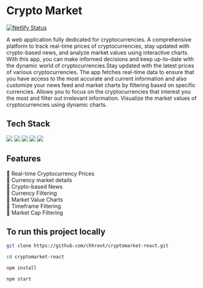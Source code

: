 # Crypto Market <br/>
[![Netlify Status](https://api.netlify.com/api/v1/badges/6200c65f-7300-4690-8413-5e188305fa51/deploy-status)](https://app.netlify.com/sites/cryptomarkt/deploys)

A web application fully dedicated for cryptocurrencies. A comprehensive platform to track real-time prices of cryptocurrencies, stay updated with crypto-based news, and analyze market values using interactive charts. With this app, you can make informed decisions and keep up-to-date with the dynamic world of cryptocurrencies.Stay updated with the latest prices of various cryptocurrencies. The app fetches real-time data to ensure that you have access to the most accurate and current information and also customize your news feed and market charts by filtering based on specific currencies. Allows you to focus on the cryptocurrencies that interest you the most and filter out irrelevant information. Visualize the market values of cryptocurrencies using dynamic charts.

## Tech Stack

![](https://img.shields.io/badge/React-61DAFB.svg?style=for-the-badge&logo=React&logoColor=black) ![](https://img.shields.io/badge/Ant%20Design-0170FE.svg?style=for-the-badge&logo=Ant-Design&logoColor=white) ![](https://img.shields.io/badge/npm-CB3837.svg?style=for-the-badge&logo=npm&logoColor=white) ![](https://img.shields.io/badge/React%20Router-CA4245.svg?style=for-the-badge&logo=React-Router&logoColor=white) ![](https://img.shields.io/badge/Create%20React%20App-09D3AC.svg?style=for-the-badge&logo=Create-React-App&logoColor=white)

## Features

:orange: Real-time Cryptocurrency Prices\
:lemon: Currency market details\
:pineapple: Crypto-based News\
:tomato: Currency Filtering\
:strawberry: Market Value Charts\
:mango: Timeframe Filtering\
:watermelon: Market Cap Filtering

## To run this project locally

```bash
git clone https://github.com/chhroot/cryptomarket-react.git
```
```bash
cd cryptomarket-react
```
```bash
npm install
```
```bash
npm start
```
